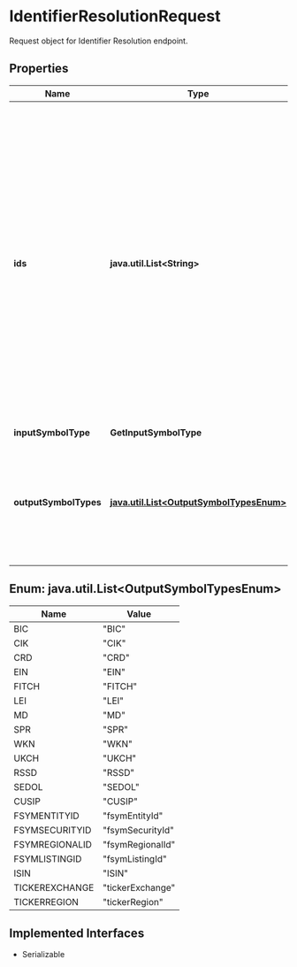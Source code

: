 

# IdentifierResolutionRequest

Request object for Identifier Resolution endpoint.

## Properties

Name | Type | Description | Notes
------------ | ------------- | ------------- | -------------
**ids** | **java.util.List&lt;String&gt;** | Requested market securities or entities. All requested identifiers must be of the same type. Accepted identifiers include all FactSet Permanent Identifiers types, CUSIP, SEDOL, ISIN, and Tickers. This request value is sent back in the response as, &#x60;requestId&#39;. | 
**inputSymbolType** | **GetInputSymbolType** |  | 
**outputSymbolTypes** | [**java.util.List&lt;OutputSymbolTypesEnum&gt;**](#java.util.List&lt;OutputSymbolTypesEnum&gt;) | Requested identifiers to be returned. Multiple identifier types can be requested with each request. | 



## Enum: java.util.List&lt;OutputSymbolTypesEnum&gt;

Name | Value
---- | -----
BIC | &quot;BIC&quot;
CIK | &quot;CIK&quot;
CRD | &quot;CRD&quot;
EIN | &quot;EIN&quot;
FITCH | &quot;FITCH&quot;
LEI | &quot;LEI&quot;
MD | &quot;MD&quot;
SPR | &quot;SPR&quot;
WKN | &quot;WKN&quot;
UKCH | &quot;UKCH&quot;
RSSD | &quot;RSSD&quot;
SEDOL | &quot;SEDOL&quot;
CUSIP | &quot;CUSIP&quot;
FSYMENTITYID | &quot;fsymEntityId&quot;
FSYMSECURITYID | &quot;fsymSecurityId&quot;
FSYMREGIONALID | &quot;fsymRegionalId&quot;
FSYMLISTINGID | &quot;fsymListingId&quot;
ISIN | &quot;ISIN&quot;
TICKEREXCHANGE | &quot;tickerExchange&quot;
TICKERREGION | &quot;tickerRegion&quot;


## Implemented Interfaces

* Serializable


